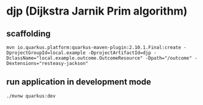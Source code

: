 # djp (Dijkstra Jarnik Prim algorithm)

## scaffolding

```shell
mvn io.quarkus.platform:quarkus-maven-plugin:2.10.1.Final:create -DprojectGroupId=local.example -DprojectArtifactId=djp -DclassName="local.example.outcome.OutcomeResource" -Dpath="/outcome" -Dextensions="resteasy-jackson"
```

## run application in development mode

```shell
./mvnw quarkus:dev
```
